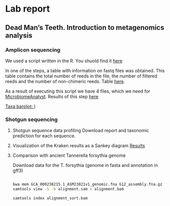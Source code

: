 # Lab report
## Dead Man’s Teeth. Introduction to metagenomics analysis
### Amplicon sequencing
We used a script written in the R. You shuold find it [here](https://github.com/rereremin/BI/tree/project7/scripts)

In one of the steps, a table with information on fastq files was obtained. This table contains the total number of reeds in the file, the number of filtered reeds and the number of non-chimeric reeds. Table [here](https://github.com/rereremin/BI/tree/project7/results).

As a result of executing this script we have 4 files, which we need for [MicrobiomeAnalyst](https://www.microbiomeanalyst.ca/MicrobiomeAnalyst/ModuleView.xhtml). Results of this step [here](https://github.com/rereremin/BI/tree/project7/results) 

[Taxa barplot: ](https://github.com/rereremin/BI/blob/project7/results/taxa_alpha_2.svg))

### Shotgun sequencing
1. Shotgun sequence data profiling
   Download report and taxonomic prediction for each sequence.
2. Visualization of the Kraken results as a Sankey diagram
   [Results](https://github.com/rereremin/BI/blob/project7/results/sankey-SRR957742_reads.report.html)
3. Comparison with ancient Tannerella forsythia genome

   Download data for the T. forsythia (genome in fasta and annotation in gff3)

   ```bash

   bwa mem GCA_000238215.1_ASM23821v1_genomic.fna G12_assembly.fna.gz > alignment.sam
   samtools view -S -b alignment.sam > alignment.bam
   
   samtools index alignment_sort.bam
   ```
